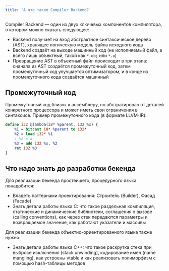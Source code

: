 ```yaml
---
title: 'А что такое Compiler Backend?'
---
```


Compiler Backend &mdash; один из двух ключевых компонентов компилятора, о котором можно сказать следующее:

- Backend получает на вход абстрактное синтаксическое дерево (AST), хранящее логическую модель файла исходного кода
- Backend создаёт на выходе машинный код (не исполняемый файл, а всего лишь объектный, такой как `*.obj` или `*.o`)
- Превращение AST в объектный файл происходит в три этапа: сначала из AST создаётся промежуточный код, затем промежуточный код улучшается оптимизатором, и в конце из промежуточного кода создаётся машинный

## Промежуточный код

Промежуточный код близок к ассемблеру, но абстрагирован от деталей конкретного процессора и может иметь свои ограничения в синтаксисе. Пример промежуточного кода (в формате LLVM-IR):

```llvm
define i32 @lambda(i8* %parent, i32 %x) {
    %1 = bitcast i8* %parent to i32*
    %2 = load i32* %1
    ; %2 = a
    %3 = add i32 %x, %2
    ret i32 %3
}
```

## Что надо знать до разработки бекенда

Для реализации бекенда простейшего, процедурного языка понадобится:

- Владеть паттернами проектирования: Строитель (Builder), Фасад (Facade)
- Знать детали работы языка C: что такое раздельная компиляция, статические и динамические библиотеки, соглашения о вызове (calling conventions), как через стек передаются параметры и возвращаемое значение, как работают указатели и массивы

Для реализации бекенда объектно-ориентированного языка также нужно:

- Знать детали работы языка C++: что такое раскрутка стека при выбросе исключения (stack unwinding), кодирование имён (name mangling), как устроены vtable и как реализовать полиморфизм с помощью hash-таблицы методов

